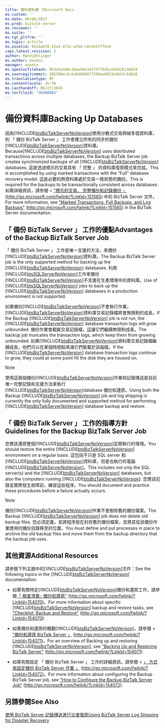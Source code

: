 ```yaml
---
title: 備份資料庫 |Microsoft Docs
ms.custom: ''
ms.date: 06/08/2017
ms.prod: biztalk-server
ms.reviewer: ''
ms.suite: ''
ms.tgt_pltfrm: ''
ms.topic: article
ms.assetid: 0524a8f0-15a3-4731-a7bd-c0c935fff6c8
caps.latest.revision: 2
author: MandiOhlinger
ms.author: mandia
manager: anneta
ms.openlocfilehash: 9b3d3e488c1bae99e343f5ff6d5a15b826138459
ms.sourcegitcommit: 266308ec5c6a9d8d80ff298ee6051b4843c5d626
ms.translationtype: MT
ms.contentlocale: zh-TW
ms.lasthandoff: 06/27/2018
ms.locfileid: "36980063"
---
```

# <a name="backing-up-databases"></a><span data-ttu-id="44e12-102">備份資料庫</span><span class="sxs-lookup"><span data-stu-id="44e12-102">Backing Up Databases</span></span>
<span data-ttu-id="44e12-103">因為[!INCLUDE[btsBizTalkServerNoVersion](../includes/btsbiztalkservernoversion-md.md)]使用分散式交易跨越多個資料庫，則 「 備份 BizTalk Server 」 工作會建立所有的同步的備份[!INCLUDE[btsBizTalkServerNoVersion](../includes/btsbiztalkservernoversion-md.md)]資料庫。</span><span class="sxs-lookup"><span data-stu-id="44e12-103">Because[!INCLUDE[btsBizTalkServerNoVersion](../includes/btsbiztalkservernoversion-md.md)] uses distributed transactions across multiple databases, the Backup BizTalk Server job creates synchronized backups of all [!INCLUDE[btsBizTalkServerNoVersion](../includes/btsbiztalkservernoversion-md.md)] databases.</span></span> <span data-ttu-id="44e12-104">這是透過標示的交易具有 「 完整 」 的資料庫復原模式來完成。</span><span class="sxs-lookup"><span data-stu-id="44e12-104">This is accomplished by using marked transactions with the “Full” database recovery model.</span></span> <span data-ttu-id="44e12-105">這是必要的跨資料庫處於交易一致狀態的備份。</span><span class="sxs-lookup"><span data-stu-id="44e12-105">This is required for the backups to be transactionally consistent across databases.</span></span> <span data-ttu-id="44e12-106">如需詳細資訊，請參閱 < ["標示的交易、 完整備份和記錄備份 」](http://go.microsoft.com/fwlink/?LinkId=151565) (<http://go.microsoft.com/fwlink/?LinkId=151565>) 中的 BizTalk Server 文件。</span><span class="sxs-lookup"><span data-stu-id="44e12-106">For more information, see ["Marked Transactions, Full Backups, and Log Backups"](http://go.microsoft.com/fwlink/?LinkId=151565) (<http://go.microsoft.com/fwlink/?LinkId=151565>) in the BizTalk Server documentation.</span></span>  
  
## <a name="advantages-of-the-backup-biztalk-server-job"></a><span data-ttu-id="44e12-107">「 備份 BizTalk Server 」 工作的優點</span><span class="sxs-lookup"><span data-stu-id="44e12-107">Advantages of the Backup BizTalk Server Job</span></span>  
 <span data-ttu-id="44e12-108">「 備份 BizTalk Server 」 工作是唯一支援的方法，來備份[!INCLUDE[btsBizTalkServerNoVersion](../includes/btsbiztalkservernoversion-md.md)]資料庫。</span><span class="sxs-lookup"><span data-stu-id="44e12-108">The Backup BizTalk Server job is the only supported method for backing up the [!INCLUDE[btsBizTalkServerNoVersion](../includes/btsbiztalkservernoversion-md.md)] databases.</span></span> <span data-ttu-id="44e12-109">利用[!INCLUDE[btsSQLServerNoVersion](../includes/btssqlservernoversion-md.md)]工作來備份[!INCLUDE[btsBizTalkServerNoVersion](../includes/btsbiztalkservernoversion-md.md)]不支援在生產環境中的資料庫。</span><span class="sxs-lookup"><span data-stu-id="44e12-109">Use of [!INCLUDE[btsSQLServerNoVersion](../includes/btssqlservernoversion-md.md)] jobs to back up the [!INCLUDE[btsBizTalkServerNoVersion](../includes/btsbiztalkservernoversion-md.md)] databases in a production environment is not supported.</span></span>  
  
 <span data-ttu-id="44e12-110">如果備份[!INCLUDE[btsBizTalkServerNoVersion](../includes/btsbiztalkservernoversion-md.md)]不會執行作業，[!INCLUDE[btsBizTalkServerNoVersion](../includes/btsbiztalkservernoversion-md.md)]資料庫交易記錄檔將會無限制的成長。</span><span class="sxs-lookup"><span data-stu-id="44e12-110">If the Backup [!INCLUDE[btsBizTalkServerNoVersion](../includes/btsbiztalkservernoversion-md.md)] job is not run, the [!INCLUDE[btsBizTalkServerNoVersion](../includes/btsbiztalkservernoversion-md.md)] database transaction logs will grow unbounded.</span></span> <span data-ttu-id="44e12-111">備份作業會截斷交易記錄檔，這讓它們繼續無限制成長。</span><span class="sxs-lookup"><span data-stu-id="44e12-111">The backup job truncates the transaction logs, which keep them from growing unbounded.</span></span> <span data-ttu-id="44e12-112">如果[!INCLUDE[btsBizTalkServerNoVersion](../includes/btsbiztalkservernoversion-md.md)]資料庫交易記錄檔繼續成長，他們可以在某個時間點填滿它們裝載於該磁碟。</span><span class="sxs-lookup"><span data-stu-id="44e12-112">If the [!INCLUDE[btsBizTalkServerNoVersion](../includes/btsbiztalkservernoversion-md.md)] database transaction logs continue to grow, they could at some point fill the disk they are housed on.</span></span>  
  
> [!NOTE]
>  <span data-ttu-id="44e12-113">使用這兩個備份[!INCLUDE[btsBizTalkServerNoVersion](../includes/btsbiztalkservernoversion-md.md)]作業和記錄傳送是目前唯一完整記錄和支援方法來執行[!INCLUDE[btsBizTalkServerNoVersion](../includes/btsbiztalkservernoversion-md.md)]database 備份和還原。</span><span class="sxs-lookup"><span data-stu-id="44e12-113">Using both the Backup [!INCLUDE[btsBizTalkServerNoVersion](../includes/btsbiztalkservernoversion-md.md)] job and log shipping is currently the only fully documented and supported method for performing [!INCLUDE[btsBizTalkServerNoVersion](../includes/btsbiztalkservernoversion-md.md)] database backup and restore.</span></span>  
  
## <a name="guidelines-for-the-backup-biztalk-server-job"></a><span data-ttu-id="44e12-114">「 備份 BizTalk Server 」 工作的指導方針</span><span class="sxs-lookup"><span data-stu-id="44e12-114">Guidelines for the Backup BizTalk Server Job</span></span>  
 <span data-ttu-id="44e12-115">您應該還原整個[!INCLUDE[btsBizTalkServerNoVersion](../includes/btsbiztalkservernoversion-md.md)]定期執行的環境。</span><span class="sxs-lookup"><span data-stu-id="44e12-115">You should restore the entire [!INCLUDE[btsBizTalkServerNoVersion](../includes/btsbiztalkservernoversion-md.md)] environment on a regular basis.</span></span> <span data-ttu-id="44e12-116">這包括不只是 SQL server 和[!INCLUDE[btsBizTalkServerNoVersion](../includes/btsbiztalkservernoversion-md.md)]資料庫，但是也執行的電腦[!INCLUDE[btsBizTalkServerNoVersion](../includes/btsbiztalkservernoversion-md.md)]。</span><span class="sxs-lookup"><span data-stu-id="44e12-116">This includes not only the SQL server(s) and the [!INCLUDE[btsBizTalkServerNoVersion](../includes/btsbiztalkservernoversion-md.md)] databases, but also the computers running [!INCLUDE[btsBizTalkServerNoVersion](../includes/btsbiztalkservernoversion-md.md)].</span></span> <span data-ttu-id="44e12-117">您應該記錄並實際發生故障前，練習這些程序。</span><span class="sxs-lookup"><span data-stu-id="44e12-117">You should document and practice these procedures before a failure actually occurs.</span></span>  
  
> [!NOTE]
>  <span data-ttu-id="44e12-118">備份[!INCLUDE[btsBizTalkServerNoVersion](../includes/btsbiztalkservernoversion-md.md)]作業不會刪除舊的備份檔案。</span><span class="sxs-lookup"><span data-stu-id="44e12-118">The Backup [!INCLUDE[btsBizTalkServerNoVersion](../includes/btsbiztalkservernoversion-md.md)] job does not delete old backup files.</span></span> <span data-ttu-id="44e12-119">您必須定義，並將程序放在封存舊的備份檔案，並將其從該備份作業使用的備份目錄移至的位置。</span><span class="sxs-lookup"><span data-stu-id="44e12-119">You must define and put processes in place to archive the old backup files and move them from the backup directory that the backup job uses.</span></span>  
  
## <a name="additional-resources"></a><span data-ttu-id="44e12-120">其他資源</span><span class="sxs-lookup"><span data-stu-id="44e12-120">Additional Resources</span></span>  
 <span data-ttu-id="44e12-121">請參閱下列主題中的[!INCLUDE[btsBizTalkServerNoVersion](../includes/btsbiztalkservernoversion-md.md)]文件：</span><span class="sxs-lookup"><span data-stu-id="44e12-121">See the following topics in the [!INCLUDE[btsBizTalkServerNoVersion](../includes/btsbiztalkservernoversion-md.md)] documentation:</span></span>  
  
- <span data-ttu-id="44e12-122">如需有關特定[!INCLUDE[btsBizTalkServerNoVersion](../includes/btsbiztalkservernoversion-md.md)]備份和還原工作，請參閱[「 檢查清單:: 備份和還原"](http://go.microsoft.com/fwlink/?LinkId=154070) (<http://go.microsoft.com/fwlink/?LinkId=154070>)。</span><span class="sxs-lookup"><span data-stu-id="44e12-122">For more information about specific [!INCLUDE[btsBizTalkServerNoVersion](../includes/btsbiztalkservernoversion-md.md)] backup and restore tasks, see ["Checklist: Backup and Restore"](http://go.microsoft.com/fwlink/?LinkId=154070) (<http://go.microsoft.com/fwlink/?LinkId=154070>).</span></span>  
  
- <span data-ttu-id="44e12-123">如需備份和還原的概觀[!INCLUDE[btsBizTalkServerNoVersion](../includes/btsbiztalkservernoversion-md.md)]，請參閱 < ["備份和還原 BizTalk Server 」](http://go.microsoft.com/fwlink/?LinkId=154071) (<http://go.microsoft.com/fwlink/?LinkId=154071>)。</span><span class="sxs-lookup"><span data-stu-id="44e12-123">For an overview of Backing up and restoring [!INCLUDE[btsBizTalkServerNoVersion](../includes/btsbiztalkservernoversion-md.md)], see ["Backing Up and Restoring BizTalk Server"](http://go.microsoft.com/fwlink/?LinkId=154071) (<http://go.microsoft.com/fwlink/?LinkId=154071>).</span></span>  
  
- <span data-ttu-id="44e12-124">如需有關設定 「 備份 BizTalk Server 」 工作的詳細資訊，請參閱 < [」 方式來設定備份 BizTalk Server 作業 」](http://go.microsoft.com/fwlink/?LinkId=154072) (http://go.microsoft.com/fwlink/?LinkId=154072)。</span><span class="sxs-lookup"><span data-stu-id="44e12-124">For more information about configuring the Backup BizTalk Server job, see ["How to Configure the Backup BizTalk Server Job"](http://go.microsoft.com/fwlink/?LinkId=154072) (http://go.microsoft.com/fwlink/?LinkId=154072).</span></span>  
  
## <a name="see-also"></a><span data-ttu-id="44e12-125">另請參閱</span><span class="sxs-lookup"><span data-stu-id="44e12-125">See Also</span></span>  
 [<span data-ttu-id="44e12-126">使用 BizTalk Server 記錄傳送進行災害復原</span><span class="sxs-lookup"><span data-stu-id="44e12-126">Using BizTalk Server Log Shipping for Disaster Recovery</span></span>](../technical-guides/using-biztalk-server-log-shipping-for-disaster-recovery.md)